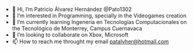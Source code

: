 - 👋 Hi, I’m  Patricio Álvarez Hernández @Pato1302
- 👀 I’m interested in Programming, specially in the Videogames creation
- 🌱 I’m currently learning Ingenería en Tecnologías Computacionales on the Tecnológico de Monterrey, Campus Cuernavaca
- 💞️ I’m looking to collaborate on Xbox, Microsoft
- 📫 How to reach me throught my email patalvher@hotmail.com

<!---
My name is Patricio Álvarez Hernández, I am currently studying Ingenería en Tecnologías Computacionales (Computer Technologies Engineering) in the Tecnológico de Monterrey, 
Campus Cuernavaca
--->
